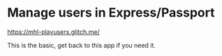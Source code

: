 Manage users in Express/Passport
=========================

https://mhl-playusers.glitch.me/

This is the basic, get back to this app if you need it.
